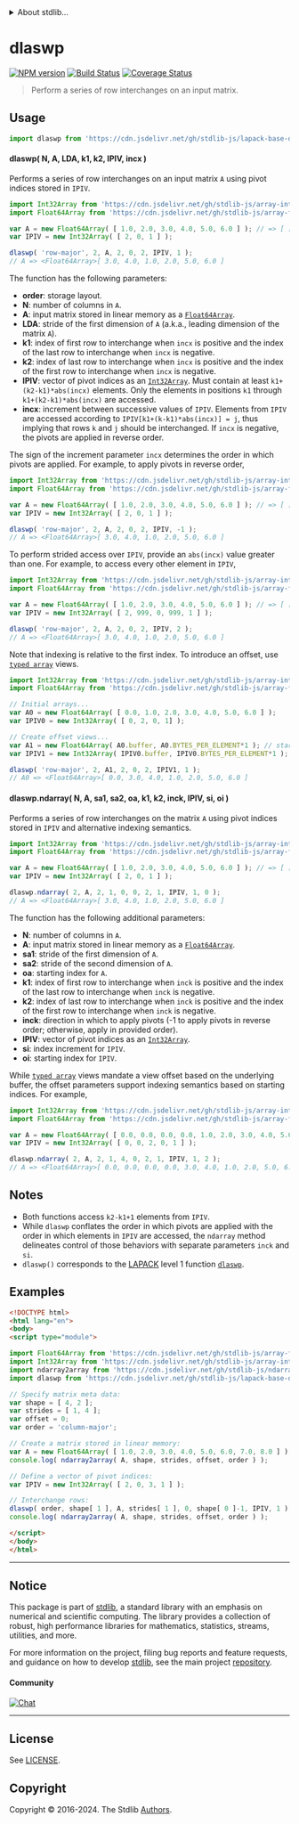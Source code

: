 <!--

@license Apache-2.0

Copyright (c) 2024 The Stdlib Authors.

Licensed under the Apache License, Version 2.0 (the "License");
you may not use this file except in compliance with the License.
You may obtain a copy of the License at

   http://www.apache.org/licenses/LICENSE-2.0

Unless required by applicable law or agreed to in writing, software
distributed under the License is distributed on an "AS IS" BASIS,
WITHOUT WARRANTIES OR CONDITIONS OF ANY KIND, either express or implied.
See the License for the specific language governing permissions and
limitations under the License.

-->


<details>
  <summary>
    About stdlib...
  </summary>
  <p>We believe in a future in which the web is a preferred environment for numerical computation. To help realize this future, we've built stdlib. stdlib is a standard library, with an emphasis on numerical and scientific computation, written in JavaScript (and C) for execution in browsers and in Node.js.</p>
  <p>The library is fully decomposable, being architected in such a way that you can swap out and mix and match APIs and functionality to cater to your exact preferences and use cases.</p>
  <p>When you use stdlib, you can be absolutely certain that you are using the most thorough, rigorous, well-written, studied, documented, tested, measured, and high-quality code out there.</p>
  <p>To join us in bringing numerical computing to the web, get started by checking us out on <a href="https://github.com/stdlib-js/stdlib">GitHub</a>, and please consider <a href="https://opencollective.com/stdlib">financially supporting stdlib</a>. We greatly appreciate your continued support!</p>
</details>

# dlaswp

[![NPM version][npm-image]][npm-url] [![Build Status][test-image]][test-url] [![Coverage Status][coverage-image]][coverage-url] <!-- [![dependencies][dependencies-image]][dependencies-url] -->

> Perform a series of row interchanges on an input matrix.

<section class = "usage">

## Usage

```javascript
import dlaswp from 'https://cdn.jsdelivr.net/gh/stdlib-js/lapack-base-dlaswp@esm/index.mjs';
```

#### dlaswp( N, A, LDA, k1, k2, IPIV, incx )

Performs a series of row interchanges on an input matrix `A` using pivot indices stored in `IPIV`.

```javascript
import Int32Array from 'https://cdn.jsdelivr.net/gh/stdlib-js/array-int32@esm/index.mjs';
import Float64Array from 'https://cdn.jsdelivr.net/gh/stdlib-js/array-float64@esm/index.mjs';

var A = new Float64Array( [ 1.0, 2.0, 3.0, 4.0, 5.0, 6.0 ] ); // => [ [ 1.0, 2.0 ], [ 3.0, 4.0 ], [ 5.0, 6.0 ] ]
var IPIV = new Int32Array( [ 2, 0, 1 ] );

dlaswp( 'row-major', 2, A, 2, 0, 2, IPIV, 1 );
// A => <Float64Array>[ 3.0, 4.0, 1.0, 2.0, 5.0, 6.0 ]
```

The function has the following parameters:

-   **order**: storage layout.
-   **N**: number of columns in `A`.
-   **A**: input matrix stored in linear memory as a [`Float64Array`][mdn-float64array].
-   **LDA**: stride of the first dimension of `A` (a.k.a., leading dimension of the matrix `A`).
-   **k1**: index of first row to interchange when `incx` is positive and the index of the last row to interchange when `incx` is negative.
-   **k2**: index of last row to interchange when `incx` is positive and the index of the first row to interchange when `incx` is negative.
-   **IPIV**: vector of pivot indices as an [`Int32Array`][mdn-int32array]. Must contain at least `k1+(k2-k1)*abs(incx)` elements. Only the elements in positions `k1` through `k1+(k2-k1)*abs(incx)` are accessed.
-   **incx**: increment between successive values of `IPIV`. Elements from `IPIV` are accessed according to `IPIV[k1+(k-k1)*abs(incx)] = j`, thus implying that rows `k` and `j` should be interchanged. If `incx` is negative, the pivots are applied in reverse order.

The sign of the increment parameter `incx` determines the order in which pivots are applied. For example, to apply pivots in reverse order,

```javascript
import Int32Array from 'https://cdn.jsdelivr.net/gh/stdlib-js/array-int32@esm/index.mjs';
import Float64Array from 'https://cdn.jsdelivr.net/gh/stdlib-js/array-float64@esm/index.mjs';

var A = new Float64Array( [ 1.0, 2.0, 3.0, 4.0, 5.0, 6.0 ] ); // => [ [ 1.0, 2.0 ], [ 3.0, 4.0 ], [ 5.0, 6.0 ] ]
var IPIV = new Int32Array( [ 2, 0, 1 ] );

dlaswp( 'row-major', 2, A, 2, 0, 2, IPIV, -1 );
// A => <Float64Array>[ 3.0, 4.0, 1.0, 2.0, 5.0, 6.0 ]
```

To perform strided access over `IPIV`, provide an `abs(incx)` value greater than one. For example, to access every other element in `IPIV`,

```javascript
import Int32Array from 'https://cdn.jsdelivr.net/gh/stdlib-js/array-int32@esm/index.mjs';
import Float64Array from 'https://cdn.jsdelivr.net/gh/stdlib-js/array-float64@esm/index.mjs';

var A = new Float64Array( [ 1.0, 2.0, 3.0, 4.0, 5.0, 6.0 ] ); // => [ [ 1.0, 2.0 ], [ 3.0, 4.0 ], [ 5.0, 6.0 ] ]
var IPIV = new Int32Array( [ 2, 999, 0, 999, 1 ] );

dlaswp( 'row-major', 2, A, 2, 0, 2, IPIV, 2 );
// A => <Float64Array>[ 3.0, 4.0, 1.0, 2.0, 5.0, 6.0 ]
```

Note that indexing is relative to the first index. To introduce an offset, use [`typed array`][mdn-typed-array] views.

<!-- eslint-disable stdlib/capitalized-comments -->

```javascript
import Int32Array from 'https://cdn.jsdelivr.net/gh/stdlib-js/array-int32@esm/index.mjs';
import Float64Array from 'https://cdn.jsdelivr.net/gh/stdlib-js/array-float64@esm/index.mjs';

// Initial arrays...
var A0 = new Float64Array( [ 0.0, 1.0, 2.0, 3.0, 4.0, 5.0, 6.0 ] );
var IPIV0 = new Int32Array( [ 0, 2, 0, 1] );

// Create offset views...
var A1 = new Float64Array( A0.buffer, A0.BYTES_PER_ELEMENT*1 ); // start at 2nd element
var IPIV1 = new Int32Array( IPIV0.buffer, IPIV0.BYTES_PER_ELEMENT*1 ); // start at 2nd element

dlaswp( 'row-major', 2, A1, 2, 0, 2, IPIV1, 1 );
// A0 => <Float64Array>[ 0.0, 3.0, 4.0, 1.0, 2.0, 5.0, 6.0 ]
```

#### dlaswp.ndarray( N, A, sa1, sa2, oa, k1, k2, inck, IPIV, si, oi )

Performs a series of row interchanges on the matrix `A` using pivot indices stored in `IPIV` and alternative indexing semantics.

```javascript
import Int32Array from 'https://cdn.jsdelivr.net/gh/stdlib-js/array-int32@esm/index.mjs';
import Float64Array from 'https://cdn.jsdelivr.net/gh/stdlib-js/array-float64@esm/index.mjs';

var A = new Float64Array( [ 1.0, 2.0, 3.0, 4.0, 5.0, 6.0 ] ); // => [ [ 1.0, 2.0 ], [ 3.0, 4.0 ], [ 5.0, 6.0 ] ]
var IPIV = new Int32Array( [ 2, 0, 1 ] );

dlaswp.ndarray( 2, A, 2, 1, 0, 0, 2, 1, IPIV, 1, 0 );
// A => <Float64Array>[ 3.0, 4.0, 1.0, 2.0, 5.0, 6.0 ]
```

The function has the following additional parameters:

-   **N**: number of columns in `A`.
-   **A**: input matrix stored in linear memory as a [`Float64Array`][mdn-float64array].
-   **sa1**: stride of the first dimension of `A`.
-   **sa2**: stride of the second dimension of `A`.
-   **oa**: starting index for `A`.
-   **k1**: index of first row to interchange when `inck` is positive and the index of the last row to interchange when `inck` is negative.
-   **k2**: index of last row to interchange when `inck` is positive and the index of the first row to interchange when `inck` is negative.
-   **inck**: direction in which to apply pivots (-1 to apply pivots in reverse order; otherwise, apply in provided order).
-   **IPIV**: vector of pivot indices as an [`Int32Array`][mdn-int32array].
-   **si**: index increment for `IPIV`.
-   **oi**: starting index for `IPIV`.

While [`typed array`][mdn-typed-array] views mandate a view offset based on the underlying buffer, the offset parameters support indexing semantics based on starting indices. For example,

<!-- eslint-disable max-len -->

```javascript
import Int32Array from 'https://cdn.jsdelivr.net/gh/stdlib-js/array-int32@esm/index.mjs';
import Float64Array from 'https://cdn.jsdelivr.net/gh/stdlib-js/array-float64@esm/index.mjs';

var A = new Float64Array( [ 0.0, 0.0, 0.0, 0.0, 1.0, 2.0, 3.0, 4.0, 5.0, 6.0 ] );
var IPIV = new Int32Array( [ 0, 0, 2, 0, 1 ] );

dlaswp.ndarray( 2, A, 2, 1, 4, 0, 2, 1, IPIV, 1, 2 );
// A => <Float64Array>[ 0.0, 0.0, 0.0, 0.0, 3.0, 4.0, 1.0, 2.0, 5.0, 6.0 ]
```

</section>

<!-- /.usage -->

<section class="notes">

## Notes

-   Both functions access `k2-k1+1` elements from `IPIV`.
-   While `dlaswp` conflates the order in which pivots are applied with the order in which elements in `IPIV` are accessed, the `ndarray` method delineates control of those behaviors with separate parameters `inck` and `si`.
-   `dlaswp()` corresponds to the [LAPACK][LAPACK] level 1 function [`dlaswp`][lapack-dlaswp].

</section>

<!-- /.notes -->

<section class="examples">

## Examples

<!-- eslint no-undef: "error" -->

```html
<!DOCTYPE html>
<html lang="en">
<body>
<script type="module">

import Float64Array from 'https://cdn.jsdelivr.net/gh/stdlib-js/array-float64@esm/index.mjs';
import Int32Array from 'https://cdn.jsdelivr.net/gh/stdlib-js/array-int32@esm/index.mjs';
import ndarray2array from 'https://cdn.jsdelivr.net/gh/stdlib-js/ndarray-base-to-array@esm/index.mjs';
import dlaswp from 'https://cdn.jsdelivr.net/gh/stdlib-js/lapack-base-dlaswp@esm/index.mjs';

// Specify matrix meta data:
var shape = [ 4, 2 ];
var strides = [ 1, 4 ];
var offset = 0;
var order = 'column-major';

// Create a matrix stored in linear memory:
var A = new Float64Array( [ 1.0, 2.0, 3.0, 4.0, 5.0, 6.0, 7.0, 8.0 ] );
console.log( ndarray2array( A, shape, strides, offset, order ) );

// Define a vector of pivot indices:
var IPIV = new Int32Array( [ 2, 0, 3, 1 ] );

// Interchange rows:
dlaswp( order, shape[ 1 ], A, strides[ 1 ], 0, shape[ 0 ]-1, IPIV, 1 );
console.log( ndarray2array( A, shape, strides, offset, order ) );

</script>
</body>
</html>
```

</section>

<!-- /.examples -->

<!-- C interface documentation. -->



<!-- Section for related `stdlib` packages. Do not manually edit this section, as it is automatically populated. -->

<section class="related">

</section>

<!-- /.related -->

<!-- Section for all links. Make sure to keep an empty line after the `section` element and another before the `/section` close. -->


<section class="main-repo" >

* * *

## Notice

This package is part of [stdlib][stdlib], a standard library with an emphasis on numerical and scientific computing. The library provides a collection of robust, high performance libraries for mathematics, statistics, streams, utilities, and more.

For more information on the project, filing bug reports and feature requests, and guidance on how to develop [stdlib][stdlib], see the main project [repository][stdlib].

#### Community

[![Chat][chat-image]][chat-url]

---

## License

See [LICENSE][stdlib-license].


## Copyright

Copyright &copy; 2016-2024. The Stdlib [Authors][stdlib-authors].

</section>

<!-- /.stdlib -->

<!-- Section for all links. Make sure to keep an empty line after the `section` element and another before the `/section` close. -->

<section class="links">

[npm-image]: http://img.shields.io/npm/v/@stdlib/lapack-base-dlaswp.svg
[npm-url]: https://npmjs.org/package/@stdlib/lapack-base-dlaswp

[test-image]: https://github.com/stdlib-js/lapack-base-dlaswp/actions/workflows/test.yml/badge.svg?branch=main
[test-url]: https://github.com/stdlib-js/lapack-base-dlaswp/actions/workflows/test.yml?query=branch:main

[coverage-image]: https://img.shields.io/codecov/c/github/stdlib-js/lapack-base-dlaswp/main.svg
[coverage-url]: https://codecov.io/github/stdlib-js/lapack-base-dlaswp?branch=main

<!--

[dependencies-image]: https://img.shields.io/david/stdlib-js/lapack-base-dlaswp.svg
[dependencies-url]: https://david-dm.org/stdlib-js/lapack-base-dlaswp/main

-->

[chat-image]: https://img.shields.io/gitter/room/stdlib-js/stdlib.svg
[chat-url]: https://app.gitter.im/#/room/#stdlib-js_stdlib:gitter.im

[stdlib]: https://github.com/stdlib-js/stdlib

[stdlib-authors]: https://github.com/stdlib-js/stdlib/graphs/contributors

[umd]: https://github.com/umdjs/umd
[es-module]: https://developer.mozilla.org/en-US/docs/Web/JavaScript/Guide/Modules

[deno-url]: https://github.com/stdlib-js/lapack-base-dlaswp/tree/deno
[deno-readme]: https://github.com/stdlib-js/lapack-base-dlaswp/blob/deno/README.md
[umd-url]: https://github.com/stdlib-js/lapack-base-dlaswp/tree/umd
[umd-readme]: https://github.com/stdlib-js/lapack-base-dlaswp/blob/umd/README.md
[esm-url]: https://github.com/stdlib-js/lapack-base-dlaswp/tree/esm
[esm-readme]: https://github.com/stdlib-js/lapack-base-dlaswp/blob/esm/README.md
[branches-url]: https://github.com/stdlib-js/lapack-base-dlaswp/blob/main/branches.md

[stdlib-license]: https://raw.githubusercontent.com/stdlib-js/lapack-base-dlaswp/main/LICENSE

[lapack]: https://www.netlib.org/lapack/explore-html/

[lapack-dlaswp]: https://www.netlib.org/lapack/explore-html/d7/d6b/dlaswp_8f_source.html

[mdn-float64array]: https://developer.mozilla.org/en-US/docs/Web/JavaScript/Reference/Global_Objects/Float64Array

[mdn-int32array]: https://developer.mozilla.org/en-US/docs/Web/JavaScript/Reference/Global_Objects/Int32Array

[mdn-typed-array]: https://developer.mozilla.org/en-US/docs/Web/JavaScript/Reference/Global_Objects/TypedArray

</section>

<!-- /.links -->
